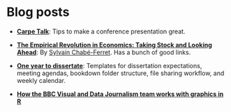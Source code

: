 # Blog posts

- **[Carpe Talk](https://www.tidyverse.org/articles/2018/07/carpe-talk/)**: Tips to make a conference presentation great.

- **[The Empirical Revolution in Economics: Taking Stock and Looking Ahead](http://economistjourney.blogspot.fr/2018/03/the-empirical-revolution-in-economics.html)**: By [Sylvain Chabé-Ferret](https://twitter.com/SylvainCF). Has a bunch of good links.

- **[One year to dissertate](https://livefreeordichotomize.com/2018/09/14/one-year-to-dissertate/)**: Templates for dissertation expectations, meeting agendas, bookdown folder structure, file sharing workflow, and weekly calendar.

- **[How the BBC Visual and Data Journalism team works with graphics in R](https://medium.com/bbc-visual-and-data-journalism/how-the-bbc-visual-and-data-journalism-team-works-with-graphics-in-r-ed0b35693535)**
